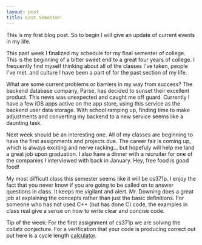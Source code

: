 ```yaml
---
layout: post
title: Last Semester
---
```


This is my first blog post. So to begin I will give an update of current events in my life.

This past week I finalized my schedule for my final semester of college. This is the beginning of a bitter sweet end to a great four years of college. I frequently find myself thinking about all of the classes I've taken, people I've met, and culture I have been a part of for the past section of my life.

What are some current problems or barriers in my way from success? The backend database company, Parse, has decided to sunset their excellent product. This news was unexpected and caught me off guard. Currently I have a few iOS apps active on the app store, using this service as the backend user data storage. With school ramping up, finding time to make adjustments and converting my backend to a new service seems like a daunting task. 

Next week should be an interesting one. All of my classes are beginning to have the first assignments and projects due. The career fair is coming up, which is always exciting and nerve racking... but hopefuly will help me land a great job upon graduation. I also have a dinner with a recruiter for one of the companies I interviewed with back in January. Hey, free food is good food!

My most difficult class this semester seems like it will be cs371p. I enjoy the fact that you never know if you are going to be called on to answer questions in class. It keeps me vigilant and alert. Mr. Downing does a great job at explaining the concepts rather than just the basic definitions. For someone who has not used C++ (but has done C) code, the examples in class real give a sense on how to write clear and concise code.

Tip of the week:
  For the first assignment of cs371p we are solving the collatz conjecture. For a verification that your code is producing correct out put here is a cycle length [calculator](http://skanderkort.com/collatz_conjecture_calculator).
